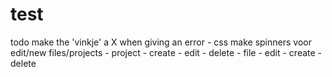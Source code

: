 # test

todo
    make the 'vinkje' a X when giving an error - css
    make spinners voor edit/new files/projects
    - project
        - create
        - edit
        - delete
    - file
        - edit
        - create
        - delete
        
    
        